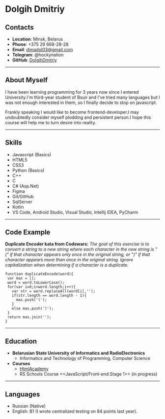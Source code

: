 # **Dolgih Dmitriy**

## **Contacts**
 * **Location**: Minsk, Belarus
 * **Phone**: +375 29 668-28-28
 * **Email**: dimadol03@gmail.com
 * **Telegram**: @hockynation
 * **GitHub**: [DolgihDmitriy](https://github.com/DolgihDmitriy)

 ---

## __About Myself__
I have been learning programming for 3 years now since I entered University.I'm third-year student of Bsuir and I've tried many languages but I was not enough interested in them, so I finally decide to stop on javascript.

Frankly speaking I would like to become frontend-developer.I may undoubtedly consider myself plodding and persistent person.I hope this course will help me to turn desire into reality.

---

## **Skills**
 * Javascript (Basics)
 * HTML5
 * CSS3
 * Python (Basics)
 * C++
 * C
 * C# (Asp.Net)
 * Figma
 * Git/GitHub
 * SqlServer
 * Kotlin 
 * VS Code, Android Studio, Visual Studio, Intellij IDEA, PyCharm

 ---

## Code Example
 __Duplicate Encoder kata from Codewars:__ *The goal of this exercise is to convert a string to a new string where each character in the new string is "(" if that character appears only once in the original string, or ")" if that character appears more than once in the original string. Ignore capitalization when determining if a character is a duplicate.*

 ```
 function duplicateEncode(word){
  var mas = [];
  word = word.toLowerCase();
  for(var i=0;i<word.length;i++){
    var str = word.replaceAll(word[i],'');
    if(str.length == word.length - 1){
      mas.push('(');
    }
    else mas.push(')');
  }
  return mas.join('');
}
 ```

 ---

## __Education__
  * **Belarusian State University of Informatics and RadioElectronics**
      + Informatics and Technology of Programming, Computer Science
  * **Courses**
      + [HtmlAcademy](https://htmlacademy.ru/study)
      + RS Schools Course <<JavaScript/Front-end.Stage 1>> (in progress)

---

## __Languages__
 * Russian (Native)
 * English: B1 (I wrote centralized testing on 84 points last year).